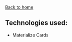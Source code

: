 [Back to home](https://github.com/shiratap/expressAppPractice)

## Technologies used:

- Materialize Cards
